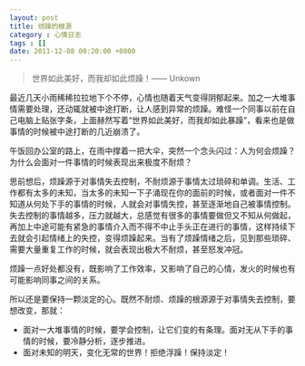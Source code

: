 ```yaml
---
layout: post
title: 烦躁的根源
category : 心情日志
tags : []
date: 2011-12-08 00:20:00 +0800
---
```


> 世界如此美好，而我却如此烦躁！—— Unkown

最近几天小雨稀稀拉拉地下个不停，心情也随着天气变得阴郁起来。加之一大堆事情需要处理，还动辄就被中途打断，让人感到异常的烦躁。难怪一个同事以前在自己电脑上贴张字条，上面赫然写着“世界如此美好，而我却如此暴躁”，看来也是做事情的时候被中途打断的几近崩溃了。

午饭回办公室的路上，在雨中撑着一把大伞，突然一个念头闪过：人为何会烦躁？为什么会面对一件事情的时候表现出来极度不耐烦？

思前想后，烦躁源于对事情失去控制，不耐烦源于事情太过琐碎和单调。生活、工作都有太多的未知，当太多的未知一下子涌现在你的面前的时候，或者面对一件不知道从何处下手的事情的时候，人就会对事情失控，甚至逐渐地自己被事情控制。失去控制的事情越多，压力就越大，总感觉有很多的事情要做但又不知从何做起，再加上中途可能有紧急的事情介入而不得不中止手头正在进行的事情，这样持续下去就会引起情绪上的失控，变得烦躁起来。当有了烦躁情绪之后，见到那些琐碎、需要大量重复工作的时候，就会表现出极大不耐烦，甚至怒发冲冠。

烦躁一点好处都没有，既影响了工作效率，又影响了自己的心情，发火的时候也有可能影响同事之间的关系。

所以还是要保持一颗淡定的心。既然不耐烦、烦躁的根源源于对事情失去控制，要想改变，那就：

* 面对一大堆事情的时候，要学会控制，让它们变的有条理。面对无从下手的事情的时候，要冷静分析，逐步推进。
* 面对未知的明天，变化无常的世界！拒绝浮躁！保持淡定！

